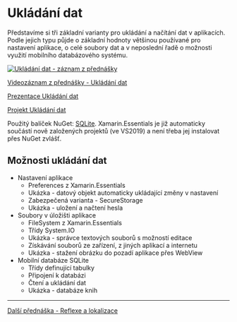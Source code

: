 # Ukládání dat

Představíme si tři základní varianty pro ukládání a načítání dat v aplikacích. Podle jejich typu půjde o základní hodnoty většinou používané pro nastavení aplikace, o celé soubory dat a v neposlední řadě o možnosti využití mobilního databázového systému.

[![Ukládání dat - záznam z přednášky](https://img.youtube.com/vi/mb8xvo9CBXM/0.jpg)](https://www.youtube.com/watch?v=mb8xvo9CBXM)

[Videozáznam z přednášky - Ukládání dat](https://www.youtube.com/watch?v=mb8xvo9CBXM)

[Prezentace Ukládání dat](https://github.com/PetrVobornik/prednasky/blob/master/Xamarin.Forms/06-UkladaniDat/ukladani-dat.ppsx?raw=true)

[Projekt Ukládání dat](https://github.com/PetrVobornik/prednasky/tree/master/Xamarin.Forms/06-UkladaniDat/UkladaniDat)

Použitý balíček NuGet: [SQLite](https://www.nuget.org/packages/sqlite-net-pcl/). Xamarin.Essentials je již automaticky součástí nově založených projektů (ve VS2019) a není třeba jej instalovat přes NuGet zvlášť.

## Možnosti ukládání dat
* Nastavení aplikace 
  * Preferences z Xamarin.Essentials
  * Ukázka - datový objekt automaticky ukládající změny v nastavení
  * Zabezpečená varianta - SecureStorage
  * Ukázka - uložení a načtení hesla
* Soubory v úložišti aplikace
  * FileSystem z Xamarin.Essentials
  * Třídy System.IO
  * Ukázka - správce textových souborů s možností editace
  * Získávání souborů ze zařízení, z jiných aplikací a internetu
  * Ukázka - stažení obrázku do pozadí aplikace přes WebView
* Mobilní databáze SQLite
  * Třídy definující tabulky
  * Připojení k databázi
  * Čtení a ukládání dat
  * Ukázka - databáze knih

---

[Další přednáška - Reflexe a lokalizace](https://github.com/PetrVobornik/prednasky/tree/master/Xamarin.Forms/07-Reflexe)

